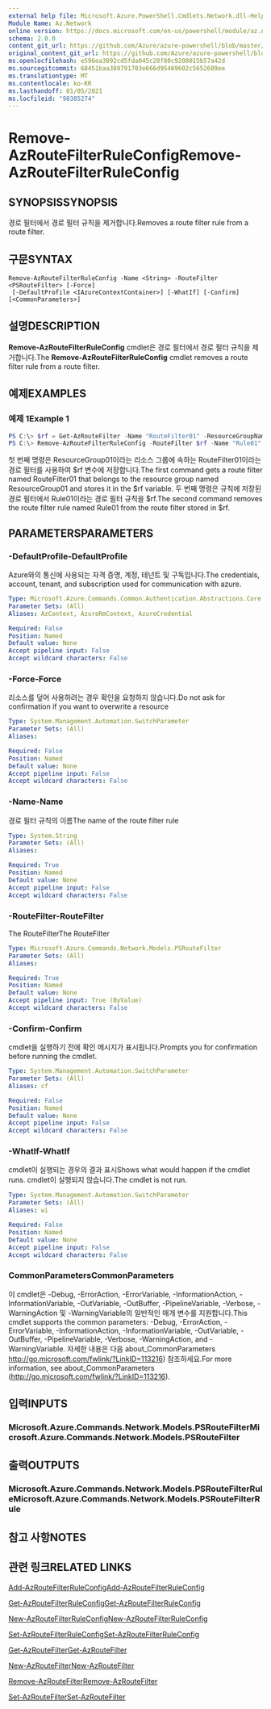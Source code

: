 ```yaml
---
external help file: Microsoft.Azure.PowerShell.Cmdlets.Network.dll-Help.xml
Module Name: Az.Network
online version: https://docs.microsoft.com/en-us/powershell/module/az.network/remove-azroutefilterruleconfig
schema: 2.0.0
content_git_url: https://github.com/Azure/azure-powershell/blob/master/src/Network/Network/help/Remove-AzRouteFilterRuleConfig.md
original_content_git_url: https://github.com/Azure/azure-powershell/blob/master/src/Network/Network/help/Remove-AzRouteFilterRuleConfig.md
ms.openlocfilehash: e596ea3092cd5fda045c20f80c9208015b57a42d
ms.sourcegitcommit: 68451baa389791703e666d95469602c5652609ee
ms.translationtype: MT
ms.contentlocale: ko-KR
ms.lasthandoff: 01/05/2021
ms.locfileid: "98385274"
---
```

# <span data-ttu-id="39161-101">Remove-AzRouteFilterRuleConfig</span><span class="sxs-lookup"><span data-stu-id="39161-101">Remove-AzRouteFilterRuleConfig</span></span>

## <span data-ttu-id="39161-102">SYNOPSIS</span><span class="sxs-lookup"><span data-stu-id="39161-102">SYNOPSIS</span></span>
<span data-ttu-id="39161-103">경로 필터에서 경로 필터 규칙을 제거합니다.</span><span class="sxs-lookup"><span data-stu-id="39161-103">Removes a route filter rule from a route filter.</span></span>

## <span data-ttu-id="39161-104">구문</span><span class="sxs-lookup"><span data-stu-id="39161-104">SYNTAX</span></span>

```
Remove-AzRouteFilterRuleConfig -Name <String> -RouteFilter <PSRouteFilter> [-Force]
 [-DefaultProfile <IAzureContextContainer>] [-WhatIf] [-Confirm] [<CommonParameters>]
```

## <span data-ttu-id="39161-105">설명</span><span class="sxs-lookup"><span data-stu-id="39161-105">DESCRIPTION</span></span>
<span data-ttu-id="39161-106">**Remove-AzRouteFilterRuleConfig** cmdlet은 경로 필터에서 경로 필터 규칙을 제거합니다.</span><span class="sxs-lookup"><span data-stu-id="39161-106">The **Remove-AzRouteFilterRuleConfig** cmdlet removes a route filter rule from a route filter.</span></span>

## <span data-ttu-id="39161-107">예제</span><span class="sxs-lookup"><span data-stu-id="39161-107">EXAMPLES</span></span>

### <span data-ttu-id="39161-108">예제 1</span><span class="sxs-lookup"><span data-stu-id="39161-108">Example 1</span></span>
```powershell
PS C:\> $rf = Get-AzRouteFilter -Name "RouteFilter01" -ResourceGroupName "ResourceGroup01"
PS C:\> Remove-AzRouteFilterRuleConfig -RouteFilter $rf -Name "Rule01"
```

<span data-ttu-id="39161-109">첫 번째 명령은 ResourceGroup01이라는 리소스 그룹에 속하는 RouteFilter01이라는 경로 필터를 사용하여 $rf 변수에 저장합니다.</span><span class="sxs-lookup"><span data-stu-id="39161-109">The first command gets a route filter named RouteFilter01 that belongs to the resource group named ResourceGroup01 and stores it in the $rf variable.</span></span>
<span data-ttu-id="39161-110">두 번째 명령은 규칙에 저장된 경로 필터에서 Rule01이라는 경로 필터 규칙을 $rf.</span><span class="sxs-lookup"><span data-stu-id="39161-110">The second command removes the route filter rule named Rule01 from the route filter stored in $rf.</span></span>

## <span data-ttu-id="39161-111">PARAMETERS</span><span class="sxs-lookup"><span data-stu-id="39161-111">PARAMETERS</span></span>

### <span data-ttu-id="39161-112">-DefaultProfile</span><span class="sxs-lookup"><span data-stu-id="39161-112">-DefaultProfile</span></span>
<span data-ttu-id="39161-113">Azure와의 통신에 사용되는 자격 증명, 계정, 테넌트 및 구독입니다.</span><span class="sxs-lookup"><span data-stu-id="39161-113">The credentials, account, tenant, and subscription used for communication with azure.</span></span>

```yaml
Type: Microsoft.Azure.Commands.Common.Authentication.Abstractions.Core.IAzureContextContainer
Parameter Sets: (All)
Aliases: AzContext, AzureRmContext, AzureCredential

Required: False
Position: Named
Default value: None
Accept pipeline input: False
Accept wildcard characters: False
```

### <span data-ttu-id="39161-114">-Force</span><span class="sxs-lookup"><span data-stu-id="39161-114">-Force</span></span>
<span data-ttu-id="39161-115">리소스를 덮어 사용하려는 경우 확인을 요청하지 않습니다.</span><span class="sxs-lookup"><span data-stu-id="39161-115">Do not ask for confirmation if you want to overwrite a resource</span></span>

```yaml
Type: System.Management.Automation.SwitchParameter
Parameter Sets: (All)
Aliases:

Required: False
Position: Named
Default value: None
Accept pipeline input: False
Accept wildcard characters: False
```

### <span data-ttu-id="39161-116">-Name</span><span class="sxs-lookup"><span data-stu-id="39161-116">-Name</span></span>
<span data-ttu-id="39161-117">경로 필터 규칙의 이름</span><span class="sxs-lookup"><span data-stu-id="39161-117">The name of the route filter rule</span></span>

```yaml
Type: System.String
Parameter Sets: (All)
Aliases:

Required: True
Position: Named
Default value: None
Accept pipeline input: False
Accept wildcard characters: False
```

### <span data-ttu-id="39161-118">-RouteFilter</span><span class="sxs-lookup"><span data-stu-id="39161-118">-RouteFilter</span></span>
<span data-ttu-id="39161-119">The RouteFilter</span><span class="sxs-lookup"><span data-stu-id="39161-119">The RouteFilter</span></span>

```yaml
Type: Microsoft.Azure.Commands.Network.Models.PSRouteFilter
Parameter Sets: (All)
Aliases:

Required: True
Position: Named
Default value: None
Accept pipeline input: True (ByValue)
Accept wildcard characters: False
```

### <span data-ttu-id="39161-120">-Confirm</span><span class="sxs-lookup"><span data-stu-id="39161-120">-Confirm</span></span>
<span data-ttu-id="39161-121">cmdlet을 실행하기 전에 확인 메시지가 표시됩니다.</span><span class="sxs-lookup"><span data-stu-id="39161-121">Prompts you for confirmation before running the cmdlet.</span></span>

```yaml
Type: System.Management.Automation.SwitchParameter
Parameter Sets: (All)
Aliases: cf

Required: False
Position: Named
Default value: None
Accept pipeline input: False
Accept wildcard characters: False
```

### <span data-ttu-id="39161-122">-WhatIf</span><span class="sxs-lookup"><span data-stu-id="39161-122">-WhatIf</span></span>
<span data-ttu-id="39161-123">cmdlet이 실행되는 경우의 결과 표시</span><span class="sxs-lookup"><span data-stu-id="39161-123">Shows what would happen if the cmdlet runs.</span></span> <span data-ttu-id="39161-124">cmdlet이 실행되지 않습니다.</span><span class="sxs-lookup"><span data-stu-id="39161-124">The cmdlet is not run.</span></span>

```yaml
Type: System.Management.Automation.SwitchParameter
Parameter Sets: (All)
Aliases: wi

Required: False
Position: Named
Default value: None
Accept pipeline input: False
Accept wildcard characters: False
```

### <span data-ttu-id="39161-125">CommonParameters</span><span class="sxs-lookup"><span data-stu-id="39161-125">CommonParameters</span></span>
<span data-ttu-id="39161-126">이 cmdlet은 -Debug, -ErrorAction, -ErrorVariable, -InformationAction, -InformationVariable, -OutVariable, -OutBuffer, -PipelineVariable, -Verbose, -WarningAction 및 -WarningVariable의 일반적인 매개 변수를 지원합니다.</span><span class="sxs-lookup"><span data-stu-id="39161-126">This cmdlet supports the common parameters: -Debug, -ErrorAction, -ErrorVariable, -InformationAction, -InformationVariable, -OutVariable, -OutBuffer, -PipelineVariable, -Verbose, -WarningAction, and -WarningVariable.</span></span> <span data-ttu-id="39161-127">자세한 내용은 다음 about_CommonParameters http://go.microsoft.com/fwlink/?LinkID=113216) 참조하세요.</span><span class="sxs-lookup"><span data-stu-id="39161-127">For more information, see about_CommonParameters (http://go.microsoft.com/fwlink/?LinkID=113216).</span></span>

## <span data-ttu-id="39161-128">입력</span><span class="sxs-lookup"><span data-stu-id="39161-128">INPUTS</span></span>

### <span data-ttu-id="39161-129">Microsoft.Azure.Commands.Network.Models.PSRouteFilter</span><span class="sxs-lookup"><span data-stu-id="39161-129">Microsoft.Azure.Commands.Network.Models.PSRouteFilter</span></span>

## <span data-ttu-id="39161-130">출력</span><span class="sxs-lookup"><span data-stu-id="39161-130">OUTPUTS</span></span>

### <span data-ttu-id="39161-131">Microsoft.Azure.Commands.Network.Models.PSRouteFilterRule</span><span class="sxs-lookup"><span data-stu-id="39161-131">Microsoft.Azure.Commands.Network.Models.PSRouteFilterRule</span></span>

## <span data-ttu-id="39161-132">참고 사항</span><span class="sxs-lookup"><span data-stu-id="39161-132">NOTES</span></span>

## <span data-ttu-id="39161-133">관련 링크</span><span class="sxs-lookup"><span data-stu-id="39161-133">RELATED LINKS</span></span>

[<span data-ttu-id="39161-134">Add-AzRouteFilterRuleConfig</span><span class="sxs-lookup"><span data-stu-id="39161-134">Add-AzRouteFilterRuleConfig</span></span>](./Add-AzRouteFilterRuleConfig.md)

[<span data-ttu-id="39161-135">Get-AzRouteFilterRuleConfig</span><span class="sxs-lookup"><span data-stu-id="39161-135">Get-AzRouteFilterRuleConfig</span></span>](./Get-AzRouteFilterRuleConfig.md)

[<span data-ttu-id="39161-136">New-AzRouteFilterRuleConfig</span><span class="sxs-lookup"><span data-stu-id="39161-136">New-AzRouteFilterRuleConfig</span></span>](./New-AzRouteFilterRuleConfig.md)

[<span data-ttu-id="39161-137">Set-AzRouteFilterRuleConfig</span><span class="sxs-lookup"><span data-stu-id="39161-137">Set-AzRouteFilterRuleConfig</span></span>](./Set-AzRouteFilterRuleConfig.md)

[<span data-ttu-id="39161-138">Get-AzRouteFilter</span><span class="sxs-lookup"><span data-stu-id="39161-138">Get-AzRouteFilter</span></span>](./Get-AzRouteFilter.md)

[<span data-ttu-id="39161-139">New-AzRouteFilter</span><span class="sxs-lookup"><span data-stu-id="39161-139">New-AzRouteFilter</span></span>](./New-AzRouteFilter.md)

[<span data-ttu-id="39161-140">Remove-AzRouteFilter</span><span class="sxs-lookup"><span data-stu-id="39161-140">Remove-AzRouteFilter</span></span>](./Remove-AzRouteFilter.md)

[<span data-ttu-id="39161-141">Set-AzRouteFilter</span><span class="sxs-lookup"><span data-stu-id="39161-141">Set-AzRouteFilter</span></span>](./Set-AzRouteFilter.md)
